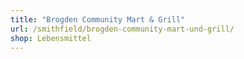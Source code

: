 ```yaml
---
title: "Brogden Community Mart & Grill"
url: /smithfield/brogden-community-mart-und-grill/
shop: Lebensmittel
---
```


